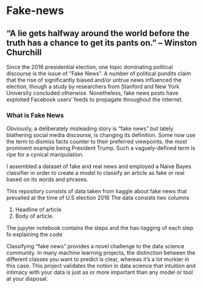 # Fake-news
## “A lie gets halfway around the world before the truth has a chance to get its pants on.” – Winston Churchill

Since the 2016 presidential election, one topic dominating political discourse is the issue of “Fake News”. A number of political pundits claim that the rise of  significantly biased and/or untrue news influenced the election, though a study by researchers from Stanford and New York University concluded otherwise. Nonetheless, fake news posts have exploited Facebook users’ feeds to propagate throughout the internet.

### What is Fake News
Obviously, a deliberately misleading story is “fake news” but lately blathering social media discourse,  is changing its definition. Some now use the term to dismiss facts counter to their preferred viewpoints, the most prominent example being President Trump. Such a vaguely-defined term is ripe for a cynical manipulation.

I assembled a dataset of fake and real news and employed a Naive Bayes classifier in order to create a model to classify an article as fake or real based on its words and phrases.


This repository consists of data taken from kaggle about fake news that prevailed at the time of U.S election 2016
The data consists two columns 
1. Headline of article
2. Body of article.

The jupyter notebook contains the steps and the has-tagging of each step fo explaining the code

Classifying “fake news” provides a novel challenge to the data science community.  In many machine learning projects, the distinction between the different classes you want to predict is clear, whereas it’s a lot murkier in this case. This project validates the notion in data science that intuition and intimacy with your data is just as or more important than any model or tool at your disposal.




